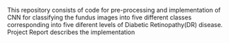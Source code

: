 This repository consists of code for pre-processing and implementation of CNN for classifying the fundus images into five different classes corresponding 
into five diferent levels of Diabetic Retinopathy(DR) disease. Project Report describes the implementation 
